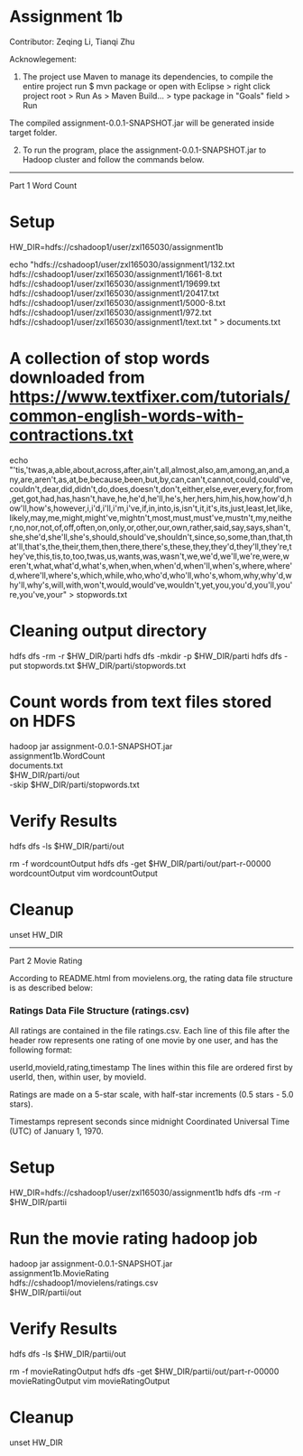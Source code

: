 # Assignment 1b
Contributor: Zeqing Li, Tianqi Zhu

Acknowlegement:
1) The project use Maven to manage its dependencies, to compile the entire project run 
$ mvn package or open with Eclipse > right click project root > Run As > Maven Build... > 
type package in "Goals" field > Run

The compiled assignment-0.0.1-SNAPSHOT.jar will be generated inside target folder.

2) To run the program, place the assignment-0.0.1-SNAPSHOT.jar to Hadoop cluster and 
follow the commands below.

--------------------------------------------------------
Part 1 Word Count

# Setup
HW_DIR=hdfs://cshadoop1/user/zxl165030/assignment1b 

echo "hdfs://cshadoop1/user/zxl165030/assignment1/132.txt
hdfs://cshadoop1/user/zxl165030/assignment1/1661-8.txt
hdfs://cshadoop1/user/zxl165030/assignment1/19699.txt
hdfs://cshadoop1/user/zxl165030/assignment1/20417.txt
hdfs://cshadoop1/user/zxl165030/assignment1/5000-8.txt
hdfs://cshadoop1/user/zxl165030/assignment1/972.txt
hdfs://cshadoop1/user/zxl165030/assignment1/text.txt
" > documents.txt

# A collection of stop words downloaded from https://www.textfixer.com/tutorials/common-english-words-with-contractions.txt

echo "'tis,'twas,a,able,about,across,after,ain't,all,almost,also,am,among,an,and,any,are,aren't,as,at,be,because,been,but,by,can,can't,cannot,could,could've,couldn't,dear,did,didn't,do,does,doesn't,don't,either,else,ever,every,for,from,get,got,had,has,hasn't,have,he,he'd,he'll,he's,her,hers,him,his,how,how'd,how'll,how's,however,i,i'd,i'll,i'm,i've,if,in,into,is,isn't,it,it's,its,just,least,let,like,likely,may,me,might,might've,mightn't,most,must,must've,mustn't,my,neither,no,nor,not,of,off,often,on,only,or,other,our,own,rather,said,say,says,shan't,she,she'd,she'll,she's,should,should've,shouldn't,since,so,some,than,that,that'll,that's,the,their,them,then,there,there's,these,they,they'd,they'll,they're,they've,this,tis,to,too,twas,us,wants,was,wasn't,we,we'd,we'll,we're,were,weren't,what,what'd,what's,when,when,when'd,when'll,when's,where,where'd,where'll,where's,which,while,who,who'd,who'll,who's,whom,why,why'd,why'll,why's,will,with,won't,would,would've,wouldn't,yet,you,you'd,you'll,you're,you've,your" > stopwords.txt

# Cleaning output directory
hdfs dfs -rm -r $HW_DIR/parti
hdfs dfs -mkdir -p $HW_DIR/parti
hdfs dfs -put stopwords.txt $HW_DIR/parti/stopwords.txt

# Count words from text files stored on HDFS
hadoop jar assignment-0.0.1-SNAPSHOT.jar \
  assignment1b.WordCount \
  documents.txt \
  $HW_DIR/parti/out \
  -skip $HW_DIR/parti/stopwords.txt

# Verify Results
hdfs dfs -ls $HW_DIR/parti/out

rm -f wordcountOutput
hdfs dfs -get $HW_DIR/parti/out/part-r-00000 wordcountOutput
vim wordcountOutput

# Cleanup
unset HW_DIR

--------------------------------------------------------
Part 2 Movie Rating 

According to README.html from movielens.org, the rating data file structure is as described below:

### Ratings Data File Structure (ratings.csv)
All ratings are contained in the file ratings.csv. Each line of this file after the header row represents one rating of one movie by one user, and has the following format:

userId,movieId,rating,timestamp
The lines within this file are ordered first by userId, then, within user, by movieId.

Ratings are made on a 5-star scale, with half-star increments (0.5 stars - 5.0 stars).

Timestamps represent seconds since midnight Coordinated Universal Time (UTC) of January 1, 1970.

# Setup
HW_DIR=hdfs://cshadoop1/user/zxl165030/assignment1b 
hdfs dfs -rm -r $HW_DIR/partii

# Run the movie rating hadoop job
hadoop jar assignment-0.0.1-SNAPSHOT.jar \
  assignment1b.MovieRating \
  hdfs://cshadoop1/movielens/ratings.csv \
  $HW_DIR/partii/out

# Verify Results
hdfs dfs -ls $HW_DIR/partii/out

rm -f movieRatingOutput
hdfs dfs -get $HW_DIR/partii/out/part-r-00000 movieRatingOutput
vim movieRatingOutput

# Cleanup
unset HW_DIR
